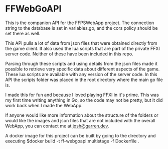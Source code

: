 # FFWebGoAPI

This is the companion API for the FFPSWebApp project. The connection string to the database is set in variables.go, and the cors policy 
should be set there as well. 

This API pulls a lot of data from json files that were obtained directly from the game client. It also used the lua scripts that are part 
of the private FFXI server code. Neither of these have been included in this repo. 

Parsing through these scripts and using details from the json files made it possible to retrieve very specific data about different aspects of the game.
These lua scripts are available with any version of the server code. In this API the scripts folder was placed in the root directory where 
the main go file is.

I made this for fun and because I loved playing FFXI in it's prime. This was my first time writing anything in Go, so the code may not be pretty, but
it did work back when I made the WebApp. 

If anyone would like more information about the structure of the folders or would like the images and json files that are not included with the 
overall WebApp, you can contact me at josh@garren.dev.

A docker image for this project can be built by going to the directory and executing $docker build -t ff-webgoapi:multistage -f Dockerfile .

